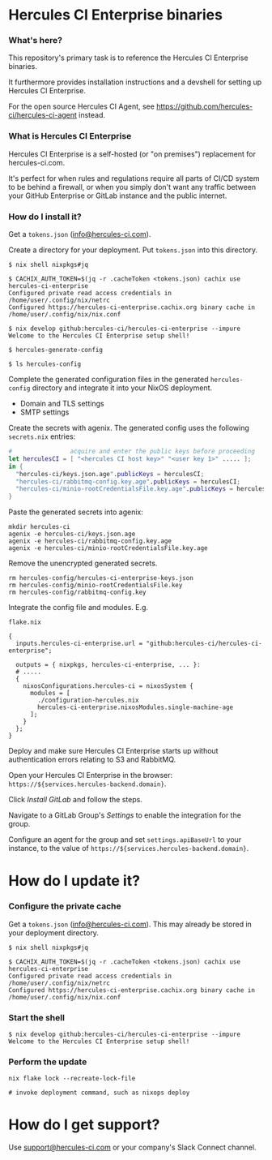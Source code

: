 
# Hercules CI Enterprise binaries

### What's here?

This repository's primary task is to reference the Hercules CI Enterprise binaries.

It furthermore provides installation instructions and a devshell for setting up
Hercules CI Enterprise.

For the open source Hercules CI Agent, see https://github.com/hercules-ci/hercules-ci-agent instead.

### What is Hercules CI Enterprise

Hercules CI Enterprise is a self-hosted (or "on premises") replacement for hercules-ci.com.

It's perfect for when rules and regulations require all parts of CI/CD system to be behind a firewall, or when you simply don't want any traffic between your GitHub Enterprise or GitLab instance and the public internet.

### How do I install it?

Get a `tokens.json` ([info@hercules-ci.com](info@hercules-ci.com)).

Create a directory for your deployment. Put `tokens.json` into this directory.

```console
$ nix shell nixpkgs#jq

$ CACHIX_AUTH_TOKEN=$(jq -r .cacheToken <tokens.json) cachix use hercules-ci-enterprise
Configured private read access credentials in /home/user/.config/nix/netrc
Configured https://hercules-ci-enterprise.cachix.org binary cache in /home/user/.config/nix/nix.conf

$ nix develop github:hercules-ci/hercules-ci-enterprise --impure
Welcome to the Hercules CI Enterprise setup shell!

$ hercules-generate-config

$ ls hercules-config
```

Complete the generated configuration files in the generated `hercules-config` directory and integrate it into your NixOS deployment.
 - Domain and TLS settings
 - SMTP settings

Create the secrets with agenix. The generated config uses the following `secrets.nix` entries:

```nix
#                acquire and enter the public keys before proceeding
let herculesCI = [ "<hercules CI host key>" "<user key 1>" ..... ];
in {
  "hercules-ci/keys.json.age".publicKeys = herculesCI;
  "hercules-ci/rabbitmq-config.key.age".publicKeys = herculesCI;
  "hercules-ci/minio-rootCredentialsFile.key.age".publicKeys = herculesCI;
}
```

Paste the generated secrets into agenix:

```console
mkdir hercules-ci
agenix -e hercules-ci/keys.json.age
agenix -e hercules-ci/rabbitmq-config.key.age
agenix -e hercules-ci/minio-rootCredentialsFile.key.age
```

Remove the unencrypted generated secrets.

```
rm hercules-config/hercules-ci-enterprise-keys.json
rm hercules-config/minio-rootCredentialsFile.key
rm hercules-config/rabbitmq-config.key
```

Integrate the config file and modules. E.g.

`flake.nix`
```
{
  inputs.hercules-ci-enterprise.url = "github:hercules-ci/hercules-ci-enterprise";

  outputs = { nixpkgs, hercules-ci-enterprise, ... }:
  # .....
  {
    nixosConfigurations.hercules-ci = nixosSystem {
      modules = [
        ./configuration-hercules.nix
        hercules-ci-enterprise.nixosModules.single-machine-age
      ];
    }
  };
}
```

Deploy and make sure Hercules CI Enterprise starts up without authentication errors relating to S3 and RabbitMQ.

Open your Hercules CI Enterprise in the browser: `https://${services.hercules-backend.domain}`.

Click _Install GitLab_ and follow the steps.

Navigate to a GitLab Group's _Settings_ to enable the integration for the group.

Configure an agent for the group and set `settings.apiBaseUrl` to your instance, to the value of `https://${services.hercules-backend.domain}`.

# How do I update it?

### Configure the private cache

Get a `tokens.json` ([info@hercules-ci.com](info@hercules-ci.com)).
This may already be stored in your deployment directory.

```console
$ nix shell nixpkgs#jq

$ CACHIX_AUTH_TOKEN=$(jq -r .cacheToken <tokens.json) cachix use hercules-ci-enterprise
Configured private read access credentials in /home/user/.config/nix/netrc
Configured https://hercules-ci-enterprise.cachix.org binary cache in /home/user/.config/nix/nix.conf
```

### Start the shell

```
$ nix develop github:hercules-ci/hercules-ci-enterprise --impure
Welcome to the Hercules CI Enterprise setup shell!
```

### Perform the update

```console
nix flake lock --recreate-lock-file

# invoke deployment command, such as nixops deploy
```

# How do I get support?

Use [support@hercules-ci.com](mailto:support@hercules-ci.com) or your company's Slack Connect channel.
